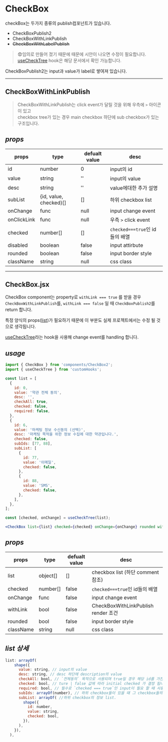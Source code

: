 # CheckBox

checkBox는 두가지 종류의 publish컴포넌트가 있습니다.

- CheckBoxPublish2
- CheckBoxWithLinkPublish
- ~~CheckBoxWithLabelPublish~~

> 😨임의로 만들어 졌기 때문에 때문에 시안이 나오면 수정이 필요합니다.  
> [useCheckTree](https://wire.lgcns.com/confluence/display/DS14560929Y2021/useCheckTree) hook은 해당 문서에서 확인 가능합니다.

CheckBoxPublish2는 input과 value가 label로 쌓여져 있습니다.

---

## CheckBoxWithLinkPublish

> CheckBoxWithLinkPublish는 click event가 달릴 것을 위해 우측에 `>` 아이콘이 있고  
> checkbox tree가 있는 경우 main checkbox 하단에 sub checkbox가 있는 구조입니다.

## _props_

| props       | type                   | defualt value | desc                           |
| ----------- | ---------------------- | ------------- | ------------------------------ |
| id          | number                 | 0             | input의 id                     |
| value       | string                 | ''            | input의 value                  |
| desc        | string                 | ''            | value에대한 추가 설명          |
| subList     | {id, value, checked}[] | []            | 하위 checkbox list             |
| onChange    | func                   | null          | input change event             |
| onClickLink | func                   | null          | 우측 `>` click event           |
| checked     | number[]               | []            | `checked===true`인 id들의 배열 |
| disabled    | boolean                | false         | input attirbute                |
| rounded     | boolean                | false         | input border style             |
| className   | string                 | null          | css class                      |

---

## CheckBox.jsx

CheckBox component는 property로 `withLink === true` 를 받을 경우  
`CheckBoxWithLinkPublish`를, `withLink === false` 일 때 `CheckBoxPublish2`를 return 합니다.

특정 양식의 props([list](#list))가 필요하기 때문에 이 부분도 실제 프로젝트에서는 수정 될 것으로 생각됩니다.

[useCheckTree](#usechecktree)라는 hook을 사용해 change event를 handling 합니다.

## _usage_

```jsx
import { CheckBox } from 'components/CheckBox2';
import { useCheckTree } from 'customHooks';

const list = [
  {
    id: 0,
    value: '약관 전체 동의',
    desc: '',
    checkAll: true,
    checked: false,
    required: false,
  },
  {
    id: 6,
    value: '마케팅 정보 수신동의 (선택)',
    desc: '마케팅 목적을 위한 정보 수집에 대한 약관입니다.',
    checked: false,
    subIds: [77, 88],
    subList: [
      {
        id: 77,
        value: '이메일',
        checked: false,
      },
      {
        id: 88,
        value: 'SMS',
        checked: false,
      },
    ],
  },
];

const [checked, onChange] = useCheckTree(list);

<CheckBox list={list} checked={checked} onChange={onChange} rounded withLink />;
```

## _props_

| props     | type     | defualt value | desc                                |
| --------- | -------- | ------------- | ----------------------------------- |
| list      | object[] | []            | checkbox list (하단 comment 참조)   |
| checked   | number[] | false         | `checked===true`인 id들의 배열      |
| onChange  | func     | false         | input change event                  |
| withLink  | bool     | false         | CheckBoxWithLinkPublish render 조건 |
| rounded   | bool     | false         | input border style                  |
| className | string   | null          | css class                           |

## _list 상세_

```javascript
list: arrayOf(
    shape({
      value: string, // input의 value
      desc: string, // desc 하단에 description의 value
      checkAll: bool, // `전체동의` 목적으로 사용되며 true일 경우 해당 id를 가진 input의 `checked === true`일 때 list에 포함 된 모든 input의 checked를 true로 바꾸어주기 위해 사용됩니다.
      checked: bool, // ture | false 값에 따라 initial checked 가 결정 됩니다.
      required: bool, // 필수로 `checked === true`인 input이 필요 할 때 사용 됩니다.
      subIds: arrayOf(number), // 하위 checkbox들이 있을 때 그 checkbox들의 id 입니다.
      subList: arrayOf( //하위 checkbox의 정보 list.
        shape({
          id: number,
          value: string,
          checked: bool,
        }),
      ),
    }),
  ),
```
